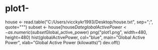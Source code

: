 # plot1-
 house <- read.table("C:/Users/vicckykr1993/Desktop/house.txt", sep=";", quote="\"")
subset <- house[house$Date %in% c("1/2/2007","2/2/2007") ,]
globalActivePower <- as.numeric(subset$Global_active_power)
png("plot1.png", width=480, height=480)
hist(globalActivePower, col="blue", main="Global Active Power", xlab="Global Active Power (kilowatts)")
dev.off() 
